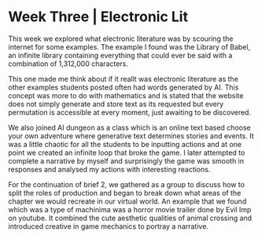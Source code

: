 # Week Three | Electronic Lit

This week we explored what electronic literature was by scouring the internet for some examples.  The example I found was the Library of Babel, an infinite library containing everything that could ever be said with a combination of 1,312,000 characters.  

This one made me think about if it reallt was electronic literature as the other examples students posted often had words generated by AI. This concept was more to do with mathematics and is stated that the website does not simply generate and store text as its requested but every permutation is accessible at every moment, just awaiting to be discovered. 

We also joined AI dungeon as a class which is an online text based choose your own adventure where generative text determines stories and events.  It was a little chaotic for all the students to be inputting actions and at one point we created an infinite loop that broke the game. I later attempted to complete a narrative by myself and surprisingly the game was smooth in responses and analysed my actions with interesting reactions. 

For the continuation of brief 2, we gathered as a group to discuss how to split the roles of production and began to break down what areas of the chapter we would recreate in our virtual world. An example that we found which was a type of machinima was a horror movie trailer done by Evil Imp on youtube. It combined the cute aesthetic qualities of animal crossing and introduced creative in game mechanics to portray a narrative.  
